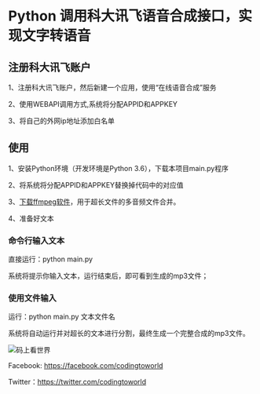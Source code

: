 # Python 调用科大讯飞语音合成接口，实现文字转语音

## 注册科大讯飞账户

1、注册科大讯飞账户，然后新建一个应用，使用“在线语音合成”服务

2、使用WEBAPI调用方式,系统将分配APPID和APPKEY

3、将自己的外网ip地址添加白名单

## 使用
1、安装Python环境（开发环境是Python 3.6），下载本项目main.py程序

2、将系统将分配APPID和APPKEY替换掉代码中的对应值

3、[下载ffmpeg软件](https://www.ffmpeg.org/download.html)，用于超长文件的多音频文件合并。

4、准备好文本


### 命令行输入文本

直接运行：python main.py

系统将提示你输入文本，运行结束后，即可看到生成的mp3文件；


### 使用文件输入

运行：python main.py 文本文件名

系统将自动运行并对超长的文本进行分割，最终生成一个完整合成的mp3文件。

![码上看世界](https://avatars3.githubusercontent.com/u/48540915?s=460&v=4)

Facebook: https://facebook.com/codingtoworld

Twitter：https://twitter.com/codingtoworld
